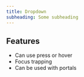 ```yaml
---
title: Dropdown
subheading: Some subheading
---
```



## Features
- Can use press or hover
- Focus trapping
- Can be used with portals